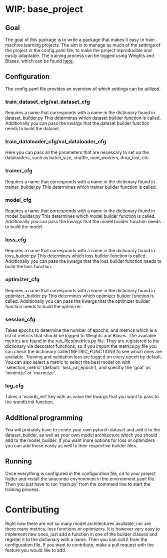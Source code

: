 # WIP: base_project
## Goal
The goal of this package is to write a package that makes it easy to train machine learning
projects. The aim is to manage as much of the settings of the project in the config.yaml file, to
make the project reproducible and easily adaptable. The training process can be logged using Weights
and Biases, which can be found [here](https://wandb.ai/).
## Configuration
The config.yaml file provides an overview of which settings can be utilized.
### train_dataset_cfg/val_dataset_cfg
Requires a name that corresponds with a name in the dictionary found in dataset_builder.py This
determines which dataset builder function is called. Additionally you can pass the kwargs that the
dataset builder function needs to build the dataset.

### train_dataloader_cfg/val_dataloader_cfg
Here you can pass all the parameters that are necessary to set up the dataloaders, such as
batch_size, shuffle, num_workers, drop_last, etc.

### trainer_cfg
Requires a name that corresponds with a name in the dictionary found in trainer_builder.py This
determines which trainer builder function is called.

### model_cfg
Requires a name that corresponds with a name in the dictionary found in model_builder.py This
determines which model builder function is called. Additionally you can pass the kwargs that the
model builder function needs to build the model.

### loss_cfg
Requires a name that corresponds with a name in the dictionary found in loss_builder.py This
determines which loss builder function is called. Additionally you can pass the kwargs that the
loss builder function needs to build the loss function.

### optimizer_cfg
Requires a name that corresponds with a name in the dictionary found in optimizer_builder.py This
determines which optimizer builder function is called. Additionally you can pass the kwargs that the
optimizer builder function needs to build the optimizer.

### session_cfg
Takes epochs to determine the number of epochs, and metrics which is a list of metrics that should
be logged to Weights and Biases. The available metrics are found in the run_files/metrics.py file.
They are registered to the dictionary via decorator functions, so if you import the metrics.py file
you can check the dictionary called METRIC_FUNCTIONS to see which ones are available. Training and
validation loss are logged on every epoch by default. You can also select a metric to select the
best model on with 'selection_metric' (default: 'loss_val_epoch'), and specifiy the 'goal' as
'minimize' or 'maximize'.

### log_cfg
Takes a 'wandb_init' key with as value the kwargs that you want to pass to the wandb.init function.

## Additional programming
You will probably have to create your own pytorch dataset and add it to the dataset_builder, as well
as your own model architecture which you should add to the model_builder. If you want more options
for loss or optimizers you can add those easily as well to their respective builder files.

## Running
Once everything is configured in the configuration file, cd to your project folder and install the
anaconda environment in the environment.yaml file. Then you just have to run 'main.py' from the
command line to start the training process.
# Contributing
Right now there are not so many model architectures available, nor are there many metrics, loss
functions or optimizers. It is however very easy to implement new ones, just add a function in one
of the builder classes and register it to the dictionary with a name. Then you can call it from the
configuration file. If you want to contribute, make a pull request with the feature you would like
to add.
